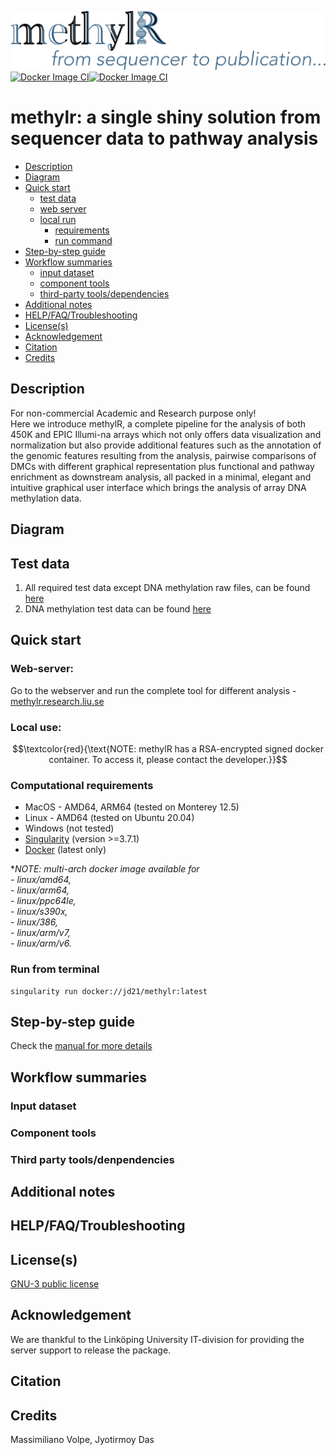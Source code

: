 ![image](artworks/logo-final.png)
[![Docker Image CI](https://github.com/JD2112/MethylationAnalysis/actions/workflows/docker-image.yml/badge.svg)](https://github.com/JD2112/MethylationAnalysis/actions/workflows/docker-image.yml)[![Docker Image CI](https://github.com/JD2112/MethylationAnalysis/actions/workflows/docker-image.yml/badge.svg)](https://github.com/JD2112/MethylationAnalysis/actions/workflows/docker-image.yml)

# **methylr: a single shiny solution from sequencer data to pathway analysis**

- [Description](#description)
- [Diagram](#diagram)
- [Quick start](#quick-starte)
    - [test data](#test-data)
    - [web server](#web-server)
    - [local run](#local-use)
        - [requirements](#computational-requirements)
        - [run command](#run-from-terminal)
- [Step-by-step guide](#step-by-step-guide)
- [Workflow summaries](#workflow-summaries)
    - [input dataset](#input-dataset)
    - [component tools](#component-tools)
    - [third-party tools/dependencies](#third-party-toolsdenpendencies)
- [Additional notes](#additional-notes)
- [HELP/FAQ/Troubleshooting](#helpfaqtroubleshooting)
- [License(s)](#licenses)
- [Acknowledgement](#acknowledgement)
- [Citation](#citation)
- [Credits](#credits)

## Description
For non-commercial Academic and Research purpose only! \
Here we introduce methylR, a complete pipeline for the analysis of both 450K and EPIC Illumi-na arrays which not only offers data visualization and normalization but also provide additional features such as the annotation of the genomic features resulting from the analysis, pairwise comparisons of DMCs with different graphical representation plus functional and pathway enrichment as downstream analysis, all packed in a minimal, elegant and intuitive graphical user interface which brings the analysis of array DNA methylation data.


## Diagram

## Test data
1. All required test data except DNA methylation raw files, can be found [here](https://github.com/JD2112/methylr/tree/main/data)
2. DNA methylation test data can be found [here](https://sourceforge.net/projects/methylr/files/testData.zip)

## Quick start
### Web-server: 
Go to the webserver and run the complete tool for different analysis - [methylr.research.liu.se](https://methylr.research.liu.se)


### Local use:
$$\textcolor{red}{\text{NOTE: methylR has a RSA-encrypted signed docker container. To access it, please contact the developer.}}$$

### Computational requirements
- MacOS - AMD64, ARM64 (tested on Monterey 12.5)
- Linux - AMD64 (tested on Ubuntu 20.04)
- Windows (not tested)
- [Singularity](https://singularity-tutorial.github.io/01-installation/) (version >=3.7.1)
- [Docker](https://docs.docker.com/get-docker/) (latest only)

**NOTE: multi-arch docker image available for* \
*- linux/amd64,* \
*- linux/arm64,* \
*- linux/ppc64le,* \
*- linux/s390x,* \
*- linux/386,* \
*- linux/arm/v7,* \
*- linux/arm/v6.*

### Run from terminal
```
singularity run docker://jd21/methylr:latest
```

## Step-by-step guide
Check the [manual for more details](https://methylr.netlify.app/intro.html)

## Workflow summaries
### Input dataset
### Component tools
### Third party tools/denpendencies

## Additional notes

## HELP/FAQ/Troubleshooting

## License(s)
[GNU-3 public license](https://www.gnu.org/licenses/gpl-3.0.en.html)
## Acknowledgement
We are thankful to the Linköping University IT-division for providing the server support to release the package. 
## Citation

## Credits
Massimiliano Volpe, Jyotirmoy Das
